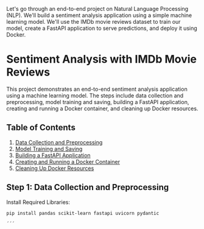 Let's go through an end-to-end project on Natural Language Processing (NLP). We'll build a sentiment analysis application using a simple machine learning model. We'll use the IMDb movie reviews dataset to train our model, create a FastAPI application to serve predictions, and deploy it using Docker.



# Sentiment Analysis with IMDb Movie Reviews

This project demonstrates an end-to-end sentiment analysis application using a machine learning model. The steps include data collection and preprocessing, model training and saving, building a FastAPI application, creating and running a Docker container, and cleaning up Docker resources.

## Table of Contents

1. [Data Collection and Preprocessing](#data-collection-and-preprocessing)
2. [Model Training and Saving](#model-training-and-saving)
3. [Building a FastAPI Application](#building-a-fastapi-application)
4. [Creating and Running a Docker Container](#creating-and-running-a-docker-container)
5. [Cleaning Up Docker Resources](#cleaning-up-docker-resources)


## Step 1: Data Collection and Preprocessing

Install Required Libraries:


```
pip install pandas scikit-learn fastapi uvicorn pydantic

´´´       


